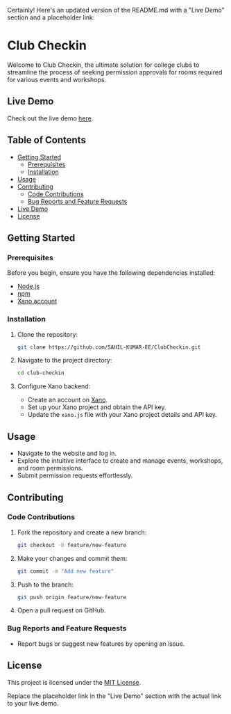 Certainly! Here's an updated version of the README.md with a "Live Demo" section and a placeholder link:

# Club Checkin

Welcome to Club Checkin, the ultimate solution for college clubs to streamline the process of seeking permission approvals for rooms required for various events and workshops.


## Live Demo

Check out the live demo [here](https://your-live-demo-link.com).

## Table of Contents
- [Getting Started](#getting-started)
  - [Prerequisites](#prerequisites)
  - [Installation](#installation)
- [Usage](#usage)
- [Contributing](#contributing)
  - [Code Contributions](#code-contributions)
  - [Bug Reports and Feature Requests](#bug-reports-and-feature-requests)
- [Live Demo](#live-demo)
- [License](#license)

## Getting Started

### Prerequisites

Before you begin, ensure you have the following dependencies installed:

- [Node.js](https://nodejs.org/)
- [npm](https://www.npmjs.com/)
- [Xano account](https://xano.com/)

### Installation

1. Clone the repository:

   ```bash
   git clone https://github.com/SAHIL-KUMAR-EE/ClubCheckin.git
   ```

2. Navigate to the project directory:

   ```bash
   cd club-checkin
   ```

3. Configure Xano backend:

   - Create an account on [Xano](https://xano.com/).
   - Set up your Xano project and obtain the API key.
   - Update the `xano.js` file with your Xano project details and API key.

## Usage

- Navigate to the website and log in.
- Explore the intuitive interface to create and manage events, workshops, and room permissions.
- Submit permission requests effortlessly.

## Contributing

### Code Contributions

1. Fork the repository and create a new branch:

   ```bash
   git checkout -b feature/new-feature
   ```

2. Make your changes and commit them:

   ```bash
   git commit -m "Add new feature"
   ```

3. Push to the branch:

   ```bash
   git push origin feature/new-feature
   ```

4. Open a pull request on GitHub.

### Bug Reports and Feature Requests

- Report bugs or suggest new features by opening an issue.


## License

This project is licensed under the [MIT License](LICENSE).

Replace the placeholder link in the "Live Demo" section with the actual link to your live demo.
